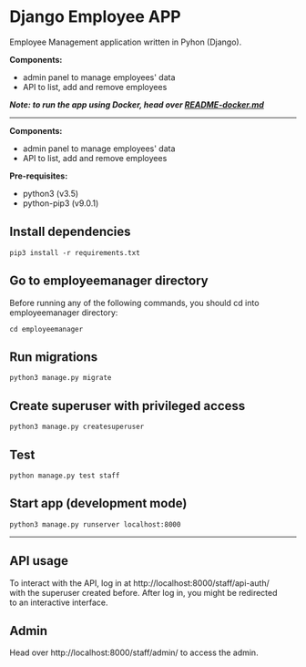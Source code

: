 # Django Employee APP
Employee Management application written in Pyhon (Django).

**Components:**
- admin panel to manage employees' data
- API to list, add and remove employees

***Note: to run the app using Docker, head over [README-docker.md](README-docker.md)***

---

**Components:**
- admin panel to manage employees' data
- API to list, add and remove employees

**Pre-requisites:**
- python3 (v3.5)
- python-pip3 (v9.0.1)

## Install dependencies
```shell
pip3 install -r requirements.txt
```

## Go to employeemanager directory
Before running any of the following commands, you should
cd into employeemanager directory:
```shell
cd employeemanager
```

## Run migrations
```shell
python3 manage.py migrate
```

## Create superuser with privileged access
```shell
python3 manage.py createsuperuser
```

## Test
```shell
python manage.py test staff
```

## Start app (development mode)
```shell
python3 manage.py runserver localhost:8000
```
---

## API usage
To interact with the API, log in at http://localhost:8000/staff/api-auth/  
with the superuser created before. After log in, you might be redirected   
to an interactive interface.

## Admin
Head over http://localhost:8000/staff/admin/ to access the admin.
